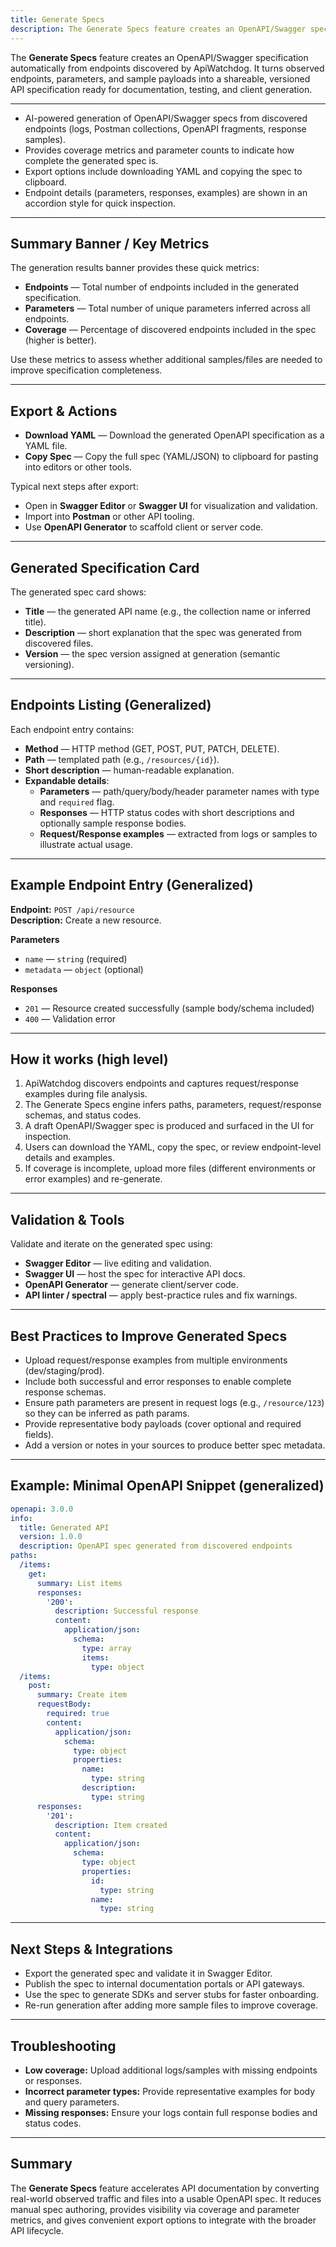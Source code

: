 ```yaml
---
title: Generate Specs
description: The Generate Specs feature creates an OpenAPI/Swagger specification automatically from endpoints discovered by ApiWatchdog. It turns observed endpoints, parameters, and sample payloads into a shareable, versioned API specification ready for documentation, testing, and client generation.
---
```

The **Generate Specs** feature creates an OpenAPI/Swagger specification automatically from endpoints discovered by ApiWatchdog. It turns observed endpoints, parameters, and sample payloads into a shareable, versioned API specification ready for documentation, testing, and client generation.

---

- AI-powered generation of OpenAPI/Swagger specs from discovered endpoints (logs, Postman collections, OpenAPI fragments, response samples).
- Provides coverage metrics and parameter counts to indicate how complete the generated spec is.
- Export options include downloading YAML and copying the spec to clipboard.
- Endpoint details (parameters, responses, examples) are shown in an accordion style for quick inspection.

---

## Summary Banner / Key Metrics

The generation results banner provides these quick metrics:

- **Endpoints** — Total number of endpoints included in the generated specification.
- **Parameters** — Total number of unique parameters inferred across all endpoints.
- **Coverage** — Percentage of discovered endpoints included in the spec (higher is better).

Use these metrics to assess whether additional samples/files are needed to improve specification completeness.

---

## Export & Actions

- **Download YAML** — Download the generated OpenAPI specification as a YAML file.
- **Copy Spec** — Copy the full spec (YAML/JSON) to clipboard for pasting into editors or other tools.

Typical next steps after export:
- Open in **Swagger Editor** or **Swagger UI** for visualization and validation.
- Import into **Postman** or other API tooling.
- Use **OpenAPI Generator** to scaffold client or server code.

---

## Generated Specification Card

The generated spec card shows:
- **Title** — the generated API name (e.g., the collection name or inferred title).
- **Description** — short explanation that the spec was generated from discovered files.
- **Version** — the spec version assigned at generation (semantic versioning).

---

## Endpoints Listing (Generalized)

Each endpoint entry contains:

- **Method** — HTTP method (GET, POST, PUT, PATCH, DELETE).
- **Path** — templated path (e.g., `/resources/{id}`).
- **Short description** — human-readable explanation.
- **Expandable details**:
  - **Parameters** — path/query/body/header parameter names with type and `required` flag.
  - **Responses** — HTTP status codes with short descriptions and optionally sample response bodies.
  - **Request/Response examples** — extracted from logs or samples to illustrate actual usage.

---

## Example Endpoint Entry (Generalized)

**Endpoint:** `POST /api/resource`  
**Description:** Create a new resource.

**Parameters**
- `name` — `string` (required)  
- `metadata` — `object` (optional)

**Responses**
- `201` — Resource created successfully (sample body/schema included)
- `400` — Validation error

---

## How it works (high level)

1. ApiWatchdog discovers endpoints and captures request/response examples during file analysis.
2. The Generate Specs engine infers paths, parameters, request/response schemas, and status codes.
3. A draft OpenAPI/Swagger spec is produced and surfaced in the UI for inspection.
4. Users can download the YAML, copy the spec, or review endpoint-level details and examples.
5. If coverage is incomplete, upload more files (different environments or error examples) and re-generate.

---

## Validation & Tools

Validate and iterate on the generated spec using:
- **Swagger Editor** — live editing and validation.
- **Swagger UI** — host the spec for interactive API docs.
- **OpenAPI Generator** — generate client/server code.
- **API linter / spectral** — apply best-practice rules and fix warnings.

---

## Best Practices to Improve Generated Specs

- Upload request/response examples from multiple environments (dev/staging/prod).
- Include both successful and error responses to enable complete response schemas.
- Ensure path parameters are present in request logs (e.g., `/resource/123`) so they can be inferred as path params.
- Provide representative body payloads (cover optional and required fields).
- Add a version or notes in your sources to produce better spec metadata.

---

## Example: Minimal OpenAPI Snippet (generalized)

```yaml
openapi: 3.0.0
info:
  title: Generated API
  version: 1.0.0
  description: OpenAPI spec generated from discovered endpoints
paths:
  /items:
    get:
      summary: List items
      responses:
        '200':
          description: Successful response
          content:
            application/json:
              schema:
                type: array
                items:
                  type: object
  /items:
    post:
      summary: Create item
      requestBody:
        required: true
        content:
          application/json:
            schema:
              type: object
              properties:
                name:
                  type: string
                description:
                  type: string
      responses:
        '201':
          description: Item created
          content:
            application/json:
              schema:
                type: object
                properties:
                  id:
                    type: string
                  name:
                    type: string
```

---

## Next Steps & Integrations

- Export the generated spec and validate it in Swagger Editor.
- Publish the spec to internal documentation portals or API gateways.
- Use the spec to generate SDKs and server stubs for faster onboarding.
- Re-run generation after adding more sample files to improve coverage.

---

## Troubleshooting

- **Low coverage:** Upload additional logs/samples with missing endpoints or responses.
- **Incorrect parameter types:** Provide representative examples for body and query parameters.
- **Missing responses:** Ensure your logs contain full response bodies and status codes.

---

## Summary

The **Generate Specs** feature accelerates API documentation by converting real-world observed traffic and files into a usable OpenAPI spec. It reduces manual spec authoring, provides visibility via coverage and parameter metrics, and gives convenient export options to integrate with the broader API lifecycle.

